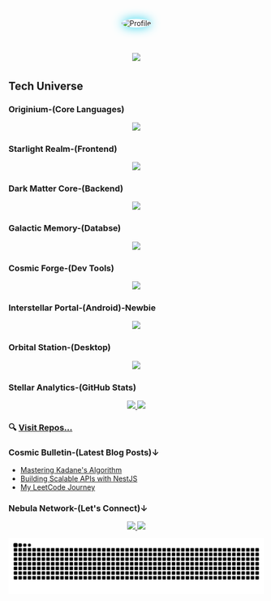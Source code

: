 
<div align="center">
  <img src="https://avatars.githubusercontent.com/u/117673483?s=400&u=66da47391b7ca9d016353b163b4d4256db1ec7eb&v=4" alt="Profile" width="250" style="border-radius:50%; box-shadow: 0 0 20px #22D3EE;"/>
</div>

<h1 align="center">
    <img src="https://readme-typing-svg.herokuapp.com/?font=Fira+Code&size=35&pause=500&color=15B392&center=true&vCenter=true&width=600&height=70&duration=3000&lines=Hello+✌🏻;I'm;Kamran+Hossain+Topu;Full+Stack+Web+Developer;MERN+Stack+Specialist;DSA+Enthusiast;Problem+Solver" />
</h1>

##  Tech Universe

### Originium-(Core Languages) 
<div align="center">
    <img src="https://skillicons.dev/icons?i=java,js,ts,c" />
</div>

### Starlight Realm-(Frontend) 
<div align="center">
    <img src="https://skillicons.dev/icons?i=react,nextjs,html,css,tailwind,bootstrap,threejs" />
</div>


### Dark Matter Core-(Backend) 
<div align="center">
    <img src="https://skillicons.dev/icons?i=nodejs,express,nestjs" />
</div>

### Galactic Memory-(Databse) 
<div align="center">
    <img src="https://skillicons.dev/icons?i=mongodb,prisma,postgres,mysql" />
</div>

### Cosmic Forge-(Dev Tools) 
<div align="center">
<img src="https://skillicons.dev/icons?i=git,github,docker,githubactions,postman,linux" />
</div>

### Interstellar Portal-(Android)-Newbie
<div align="center">
    <img src="https://skillicons.dev/icons?i=flutter,androidstudio" />
</div>

### Orbital Station-(Desktop) 
<div align="center">
    <img src="https://skillicons.dev/icons?i=electron" />
</div>





### Stellar Analytics-(GitHub Stats)
<div align="center">
  <a href="https://github.com/MuhammadTopu">
    <img height="180em" src="https://github-readme-stats.vercel.app/api?username=MuhammadTopu&show_icons=true&theme=radical&include_all_commits=true&count_private=true" />
    <img height="180em" src="https://github-readme-stats.vercel.app/api/top-langs/?username=MuhammadTopu&layout=compact&langs_count=8&theme=radical" />
  </a>
</div>




### 🔍 [Visit Repos...](https://github.com/MuhammadTopu?tab=repositories)

### Cosmic Bulletin-(Latest Blog Posts)↓
- [Mastering Kadane's Algorithm](https://leetcode.com/problems/maximum-subarray/solutions/5056886/kadanes-algorithm-on/)
- [Building Scalable APIs with NestJS](https://www.linkedin.com/posts/kamranhossaintopu_apnacollege-fullstackwebdevelopment-activity-7128771470201131008-eQYY)
- [My LeetCode Journey](https://leetcode.com/Kamran_Hossain_Topu/)

### Nebula Network-(Let's Connect)↓
<p align="center">
  <a href="https://www.linkedin.com/in/kamranhossaintopu/">
      <img src="https://skillicons.dev/icons?i=linkedin" />
  </a>
  <a href="mailto:hossainarman953@gmail.com">
    <img src="https://skillicons.dev/icons?i=gmail" />
  </a>
</p>





<picture>
  <source media="(prefers-color-scheme: dark)" srcset="https://raw.githubusercontent.com/MuhammadTopu/MuhammadTopu/output/github-contribution-grid-snake.svg" />
  <source media="(prefers-color-scheme: light)" srcset="https://raw.githubusercontent.com/MuhammadTopu/MuhammadTopu/output/github-contribution-grid-snake.svg" />
  <img alt="github-snake" src="https://raw.githubusercontent.com/MuhammadTopu/MuhammadTopu/output/github-contribution-grid-snake.svg" />
</picture>

